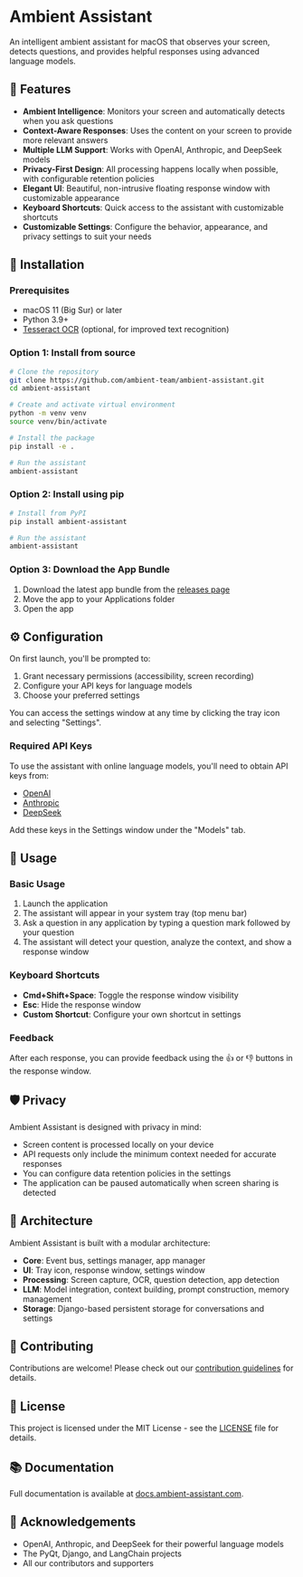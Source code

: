 # Ambient Assistant

An intelligent ambient assistant for macOS that observes your screen, detects questions, and provides helpful responses using advanced language models.

## 🌟 Features

- **Ambient Intelligence**: Monitors your screen and automatically detects when you ask questions
- **Context-Aware Responses**: Uses the content on your screen to provide more relevant answers
- **Multiple LLM Support**: Works with OpenAI, Anthropic, and DeepSeek models
- **Privacy-First Design**: All processing happens locally when possible, with configurable retention policies
- **Elegant UI**: Beautiful, non-intrusive floating response window with customizable appearance
- **Keyboard Shortcuts**: Quick access to the assistant with customizable shortcuts
- **Customizable Settings**: Configure the behavior, appearance, and privacy settings to suit your needs

## 🚀 Installation

### Prerequisites

- macOS 11 (Big Sur) or later
- Python 3.9+
- [Tesseract OCR](https://github.com/tesseract-ocr/tesseract) (optional, for improved text recognition)

### Option 1: Install from source

```bash
# Clone the repository
git clone https://github.com/ambient-team/ambient-assistant.git
cd ambient-assistant

# Create and activate virtual environment
python -m venv venv
source venv/bin/activate

# Install the package
pip install -e .

# Run the assistant
ambient-assistant
```

### Option 2: Install using pip

```bash
# Install from PyPI
pip install ambient-assistant

# Run the assistant
ambient-assistant
```

### Option 3: Download the App Bundle

1. Download the latest app bundle from the [releases page](https://github.com/ambient-team/ambient-assistant/releases)
2. Move the app to your Applications folder
3. Open the app

## ⚙️ Configuration

On first launch, you'll be prompted to:

1. Grant necessary permissions (accessibility, screen recording)
2. Configure your API keys for language models
3. Choose your preferred settings

You can access the settings window at any time by clicking the tray icon and selecting "Settings".

### Required API Keys

To use the assistant with online language models, you'll need to obtain API keys from:

- [OpenAI](https://platform.openai.com/)
- [Anthropic](https://anthropic.com/)
- [DeepSeek](https://deepseek.com/)

Add these keys in the Settings window under the "Models" tab.

## 🔧 Usage

### Basic Usage

1. Launch the application
2. The assistant will appear in your system tray (top menu bar)
3. Ask a question in any application by typing a question mark followed by your question
4. The assistant will detect your question, analyze the context, and show a response window

### Keyboard Shortcuts

- **Cmd+Shift+Space**: Toggle the response window visibility
- **Esc**: Hide the response window
- **Custom Shortcut**: Configure your own shortcut in settings

### Feedback

After each response, you can provide feedback using the 👍 or 👎 buttons in the response window.

## 🛡️ Privacy

Ambient Assistant is designed with privacy in mind:

- Screen content is processed locally on your device
- API requests only include the minimum context needed for accurate responses
- You can configure data retention policies in the settings
- The application can be paused automatically when screen sharing is detected

## 🧩 Architecture

Ambient Assistant is built with a modular architecture:

- **Core**: Event bus, settings manager, app manager
- **UI**: Tray icon, response window, settings window
- **Processing**: Screen capture, OCR, question detection, app detection
- **LLM**: Model integration, context building, prompt construction, memory management
- **Storage**: Django-based persistent storage for conversations and settings

## 🤝 Contributing

Contributions are welcome! Please check out our [contribution guidelines](CONTRIBUTING.md) for details.

## 📄 License

This project is licensed under the MIT License - see the [LICENSE](LICENSE) file for details.

## 📚 Documentation

Full documentation is available at [docs.ambient-assistant.com](https://docs.ambient-assistant.com).

## 🙏 Acknowledgements

- OpenAI, Anthropic, and DeepSeek for their powerful language models
- The PyQt, Django, and LangChain projects
- All our contributors and supporters

